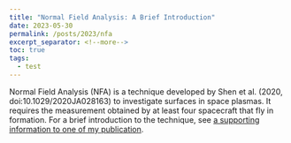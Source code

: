 ```yaml
---
title: "Normal Field Analysis: A Brief Introduction"
date: 2023-05-30
permalink: /posts/2023/nfa
excerpt_separator: <!--more-->
toc: true
tags:
  - test
---
```

Normal Field Analysis (NFA) is a technique developed by Shen et al. (2020, doi:10.1029/2020JA028163) to investigate surfaces in space plasmas. It requires the measurement obtained by at least four spacecraft that fly in formation. For a brief introduction to the technique, see [a supporting information to one of my publication](/files/papers/2023/supportingInfo.pdf).
